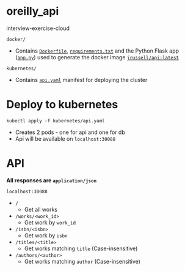 # oreilly_api
interview-exercise-cloud

`docker/`

* Contains [`Dockerfile`](docker/Dockerfile), [`requirements.txt`](docker/requirements.txt) and the Python Flask app ([`app.py`](docker/app.py)) used to generate the docker image [`jrussell/api:latest`](https://hub.docker.com/r/jrussell/api)

`kubernetes/`

* Contains [`api.yaml`](kubernetes/api.yaml) manifest for deploying the cluster

# Deploy to kubernetes
`kubectl apply -f kubernetes/api.yaml`
- Creates 2 pods - one for api and one for db
- Api will be available on `localhost:30088`

# API
**All responses are `application/json`**

`localhost:30088`
- `/`
    - Get all works
- `/works/<work_id>`
    - Get work by `work_id`
- `/isbn/<isbn>`
    - Get work by `isbn`
- `/titles/<title>`
    * Get works matching `title` (Case-insensitive)
- `/authors/<author>`
    * Get works matching `author` (Case-insensitive)